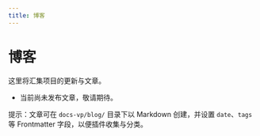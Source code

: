 ```yaml
---
title: 博客
---
```


# 博客

这里将汇集项目的更新与文章。

- 当前尚未发布文章，敬请期待。

提示：文章可在 `docs-vp/blog/` 目录下以 Markdown 创建，并设置 `date`、`tags` 等 Frontmatter 字段，以便插件收集与分类。